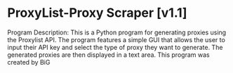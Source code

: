 # ProxyList-Proxy Scraper [v1.1]
Program Description: This is a Python program for generating proxies using the Proxylist API. The program features a simple GUI that allows the user to input their API key and select the type of proxy they want to generate. The generated proxies are then displayed in a text area. This program was created by BiG 
